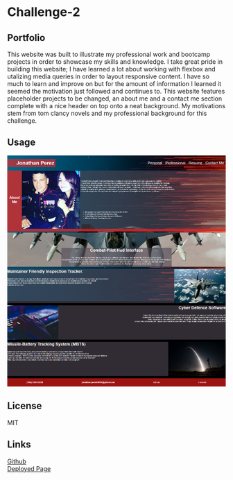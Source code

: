 # Challenge-2  

## Portfolio
This website was built to illustrate my professional work and bootcamp projects
in order to showcase my skills and knowledge. I take great pride in building 
this website; I have learned a lot about working with flexbox and utalizing media queries in order to layout responsive content. I have so much to learn and improve on but for the amount of information I learned it seemed the motivation just followed and continues to. 
This website features placeholder projects to be changed, an about me and a contact me section complete with a nice header on top onto a neat background. 
My motivations stem from tom clancy novels and my professional background for this challenge.                                                                                                            

## Usage
![portfolio-screen](./assets/images/Portfolio-pic.png)

## License
MIT

## Links

[Github](https://github.com/jon-dev092/challenge-2)                                
[Deployed Page]()